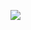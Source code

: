 
<a href="https://wakatime.com"><img src="https://wakatime.com/share/@fbbdef3a-da9b-4b50-954e-ddb22728438e/8c25435b-ba4d-4ec3-b8b9-c30f1df0c621.png" /></a>

